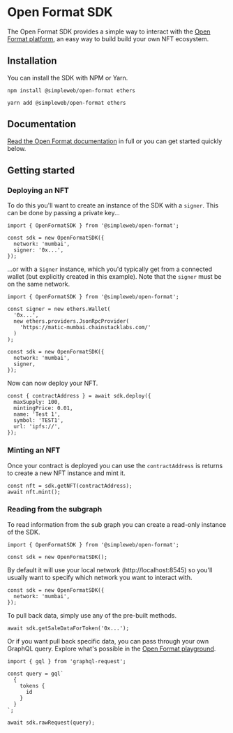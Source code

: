# Open Format SDK

The Open Format SDK provides a simple way to interact with the [Open Format platform](https://openformat.simpleweb.co.uk/), an easy way to build build your own NFT ecosystem.

## Installation

You can install the SDK with NPM or Yarn.

```shell
npm install @simpleweb/open-format ethers
```

```shell
yarn add @simpleweb/open-format ethers
```

## Documentation

[Read the Open Format documentation](https://docs.openformat.simpleweb.co.uk/) in full or you can get started quickly below.

## Getting started

### Deploying an NFT

To do this you'll want to create an instance of the SDK with a `signer`. This can be done by passing a private key...

```tsx
import { OpenFormatSDK } from '@simpleweb/open-format';

const sdk = new OpenFormatSDK({
  network: 'mumbai',
  signer: '0x...',
});
```

...or with a `Signer` instance, which you'd typically get from a connected wallet (but explicitly created in this example). Note that the `signer` must be on the same network.

```tsx
import { OpenFormatSDK } from '@simpleweb/open-format';

const signer = new ethers.Wallet(
  '0x...',
  new ethers.providers.JsonRpcProvider(
    'https://matic-mumbai.chainstacklabs.com/'
  )
);

const sdk = new OpenFormatSDK({
  network: 'mumbai',
  signer,
});
```

Now can now deploy your NFT.

```tsx
const { contractAddress } = await sdk.deploy({
  maxSupply: 100,
  mintingPrice: 0.01,
  name: 'Test 1',
  symbol: 'TEST1',
  url: 'ipfs://',
});
```

### Minting an NFT

Once your contract is deployed you can use the `contractAddress` is returns to create a new NFT instance and mint it.

```tsx
const nft = sdk.getNFT(contractAddress);
await nft.mint();
```

### Reading from the subgraph

To read information from the sub graph you can create a read-only instance of the SDK.

```tsx
import { OpenFormatSDK } from '@simpleweb/open-format';

const sdk = new OpenFormatSDK();
```

By default it will use your local network (http://localhost:8545) so you'll usually want to specify which network you want to interact with.

```tsx
const sdk = new OpenFormatSDK({
  network: 'mumbai',
});
```

To pull back data, simply use any of the pre-built methods.

```tsx
await sdk.getSaleDataForToken('0x...');
```

Or if you want pull back specific data, you can pass through your own GraphQL query. Explore what's possible in the [Open Format playground](https://api.thegraph.com/subgraphs/name/simpleweb/open-format/graphql).

```tsx
import { gql } from 'graphql-request';

const query = gql`
  {
    tokens {
      id
    }
  }
`;

await sdk.rawRequest(query);
```
